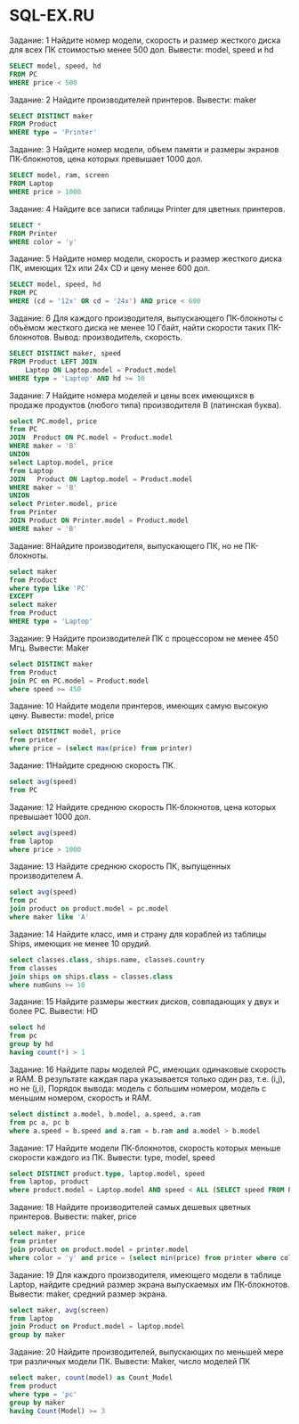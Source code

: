 # SQL-EX.RU

Задание: 1 Найдите номер модели, скорость и размер жесткого диска для всех ПК стоимостью менее 500 дол. Вывести: model, speed и hd

```SQL
SELECT model, speed, hd
FROM PC
WHERE price < 500
```
Задание: 2 Найдите производителей принтеров. Вывести: maker

```SQL
SELECT DISTINCT maker 
FROM Product
WHERE type = 'Printer'
```
Задание: 3 Найдите номер модели, объем памяти и размеры экранов ПК-блокнотов, цена которых превышает 1000 дол.

```SQL
SELECT model, ram, screen
FROM Laptop
WHERE price > 1000
```
Задание: 4 Найдите все записи таблицы Printer для цветных принтеров.

```SQL
SELECT *
FROM Printer
WHERE color = 'y'
```
Задание: 5 Найдите номер модели, скорость и размер жесткого диска ПК, имеющих 12x или 24x CD и цену менее 600 дол.

```SQL
SELECT model, speed, hd
FROM PC
WHERE (cd = '12x' OR cd = '24x') AND price < 600
```
Задание: 6 Для каждого производителя, выпускающего ПК-блокноты c объёмом жесткого диска не менее 10 Гбайт, найти скорости таких ПК-блокнотов. Вывод: производитель, скорость.

```SQL
SELECT DISTINCT maker, speed
FROM Product LEFT JOIN 
	Laptop ON Laptop.model = Product.model
WHERE type = 'Laptop' AND hd >= 10
```
Задание: 7 Найдите номера моделей и цены всех имеющихся в продаже продуктов (любого типа) производителя B (латинская буква).

```SQL
select PC.model, price
from PC
JOIN  Product ON PC.model = Product.model
WHERE maker = 'B' 
UNION
select Laptop.model, price
from Laptop
JOIN   Product ON Laptop.model = Product.model
WHERE maker = 'B' 
UNION
select Printer.model, price
from Printer
JOIN Product ON Printer.model = Product.model
WHERE maker = 'B'
```
Задание: 8Найдите производителя, выпускающего ПК, но не ПК-блокноты.

```SQL
select maker
from Product
where type like 'PC'
EXCEPT 
select maker
from Product
WHERE type = 'Laptop'
```
Задание: 9 Найдите производителей ПК с процессором не менее 450 Мгц. Вывести: Maker

```SQL
select DISTINCT maker
from Product
join PC on PC.model = Product.model
where speed >= 450
```

Задание: 10 Найдите модели принтеров, имеющих самую высокую цену. Вывести: model, price

```SQL
select DISTINCT model, price
from printer
where price = (select max(price) from printer)
```
Задание: 11Найдите среднюю скорость ПК.

```SQL
select avg(speed)
from PC
```
Задание: 12 Найдите среднюю скорость ПК-блокнотов, цена которых превышает 1000 дол.

```SQL
select avg(speed)
from laptop
where price > 1000
```
Задание: 13 Найдите среднюю скорость ПК, выпущенных производителем A.

```SQL
select avg(speed)
from pc
join product on product.model = pc.model
where maker like 'A'
```
Задание: 14 Найдите класс, имя и страну для кораблей из таблицы Ships, имеющих не менее 10 орудий.

```SQL
select classes.class, ships.name, classes.country
from classes
join ships on ships.class = classes.class
where numGuns >= 10
```
Задание: 15 Найдите размеры жестких дисков, совпадающих у двух и более PC. Вывести: HD

```SQL
select hd
from pc
group by hd
having count(*) > 1
```
Задание: 16 Найдите пары моделей PC, имеющих одинаковые скорость и RAM. В результате каждая пара указывается только один раз, т.е. (i,j), но не (j,i), Порядок вывода: модель с большим номером, модель с меньшим номером, скорость и RAM.

```SQL
select distinct a.model, b.model, a.speed, a.ram
from pc a, pc b
where a.speed = b.speed and a.ram = b.ram and a.model > b.model
```
Задание: 17 Найдите модели ПК-блокнотов, скорость которых меньше скорости каждого из ПК.
Вывести: type, model, speed

```SQL
select DISTINCT product.type, laptop.model, speed
from laptop, product
where product.model = Laptop.model AND speed < ALL (SELECT speed FROM PC)
```
Задание: 18 Найдите производителей самых дешевых цветных принтеров. Вывести: maker, price

```SQL
select maker, price
from printer
join product on product.model = printer.model
where color = 'y' and price = (select min(price) from printer where color = 'y')
```
Задание: 19 Для каждого производителя, имеющего модели в таблице Laptop, найдите средний размер экрана выпускаемых им ПК-блокнотов.
Вывести: maker, средний размер экрана.

```SQL
select maker, avg(screen)
from laptop
join Product on Product.model = laptop.model
group by maker
```
Задание: 20 Найдите производителей, выпускающих по меньшей мере три различных модели ПК. Вывести: Maker, число моделей ПК

```SQL
select maker, count(model) as Count_Model
from product
where type = 'pc'
group by maker
having Count(Model) >= 3
```
